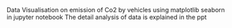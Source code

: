 Data Visualisation on emission of Co2 by vehicles using matplotlib seaborn in jupyter notebook
The detail analysis of data is explained in the ppt 
